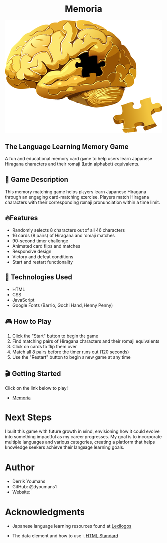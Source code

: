 # <h1 align="center">Memoria</h1>

![Memoria logo](assets/Golden%20logo.png)

## The Language Learning Memory Game

A fun and educational memory card game to help users learn Japanese Hiragana characters and their romaji (Latin alphabet) equivalents.

## 🧩 Game Description

This memory matching game helps players learn Japanese Hiragana through an engaging card-matching exercise. Players match Hiragana characters with their corresponding romaji pronunciation within a time limit.

## 🔥Features

- Randomly selects 8 characters out of all 46 characters
- 16 cards (8 pairs) of Hiragana and romaji matches
- 90-second timer challenge
- Animated card flips and matches
- Responsive design
- Victory and defeat conditions
- Start and restart functionality

## 💾 Technologies Used

- HTML
- CSS
- JavaScript
- Google Fonts (Barrio, Gochi Hand, Henny Penny)

## 🎮 How to Play

1. Click the "Start" button to begin the game
2. Find matching pairs of Hiragana characters and their romaji equivalents
3. Click on cards to flip them over
4. Match all 8 pairs before the timer runs out (120 seconds)
5. Use the "Restart" button to begin a new game at any time

## 🎬 Getting Started

Click on the link below to play!

- [Memoria](https://dyoumans1.github.io/memoria-learning-memory-game/)

# Next Steps

I built this game with future growth in mind, envisioning how it could evolve into something impactful as my career progresses. My goal is to incorporate multiple languages and various categories, creating a platform that helps knowledge seekers achieve their language learning goals.

# Author

- Derrik Youmans
- GitHub: @dyoumans1
- Website:

# Acknowledgments

- Japanese language learning resources found at [Lexilogos](https://www.lexilogos.com/keyboard/hiragana_conversion.htm)

- The data element and how to use it [HTML Standard](https://html.spec.whatwg.org/multipage/text-level-semantics.html#the-data-element)
